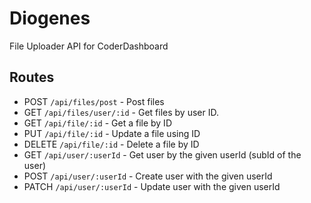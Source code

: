 # Diogenes

File Uploader API for CoderDashboard

## Routes

- POST `/api/files/post` - Post files
- GET `/api/files/user/:id` - Get files by user ID.
- GET `/api/file/:id` - Get a file by ID
- PUT `/api/file/:id` - Update a file using ID
- DELETE `/api/file/:id` - Delete a file by ID
- GET `/api/user/:userId` - Get user by the given userId (subId of the user)
- POST `/api/user/:userId` - Create user with the given userId
- PATCH `/api/user/:userId` - Update user with the given userId
